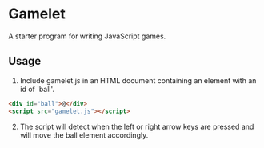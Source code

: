 # Gamelet

A starter program for writing JavaScript games.

## Usage

1. Include gamelet.js in an HTML document containing an
   element with an id of 'ball'.

```html
<div id="ball">@</div>
<script src="gamelet.js"></script>
```

2. The script will detect when the left or right arrow
   keys are pressed and will move the ball element
   accordingly.
